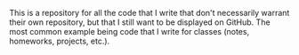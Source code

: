 This is a repository for all the code that I write that don't necessarily warrant their own repository, but that I still want to be displayed on GitHub. The most common example being code that I write for classes (notes, homeworks, projects, etc.).
